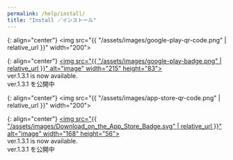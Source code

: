 ```yaml
---
permalink: /help/install/
title: "Install ／インストール" 
---
```


{: align="center"}
<img src="{{ "/assets/images/google-play-qr-code.png" | relative_url }}" width="200">

{: align="center"}
[<img src="{{ "/assets/images/google-play-badge.png" | relative_url }}" alt="image" width="215" height="83">](https://play.google.com/store/apps/details?id=com.rukari.skythrowApp)  
ver.1.3.1 is now available.  
ver.1.3.1 を公開中

{: align="center"}
<img src="{{ "/assets/images/app-store-qr-code.png" | relative_url }}" width="200">

{: align="center"}
[<img src="{{ "/assets/images/Download_on_the_App_Store_Badge.svg" | relative_url }}" alt="image" width="168" height="56">](https://apps.apple.com/us/app/skythrow/id6478918510)  
ver.1.3.1 is now available.  
ver.1.3.1 を公開中
